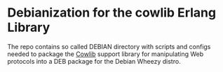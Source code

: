 # Debianization for the cowlib Erlang Library

The repo contains so called DEBIAN directory with
scripts and configs needed to package the
[Cowlib](https://github.com/ninenines/cowlib) support
library for manipulating Web protocols into a
DEB package for the Debian Wheezy distro.
